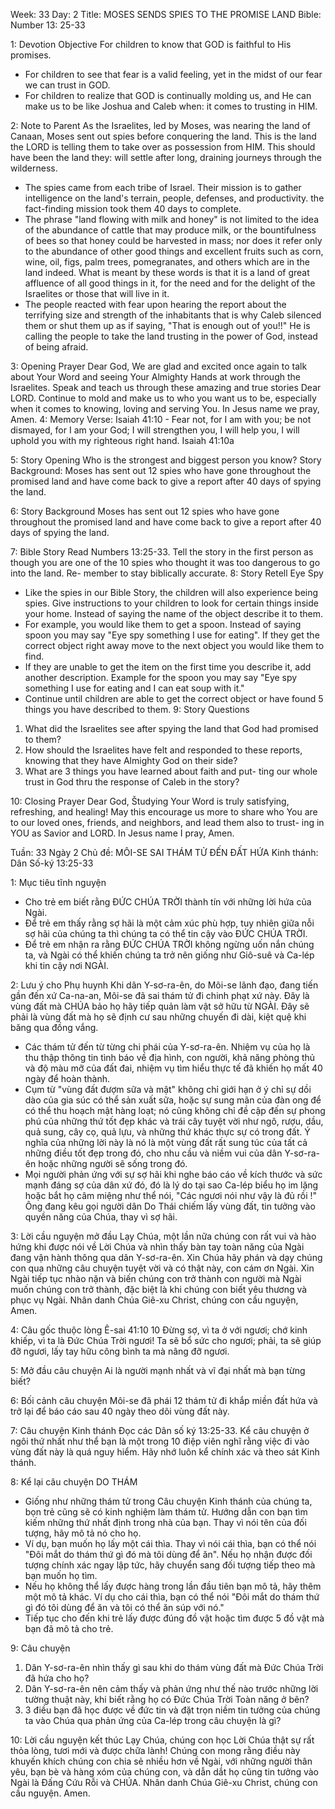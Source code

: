 Week: 33
Day: 2
Title: MOSES SENDS SPIES TO THE PROMISE LAND
Bible: Number 13: 25-33

1: Devotion Objective
For children to know that GOD is faithful to His promises. 
- For children to see that fear is a valid feeling, yet in the midst of our fear we can trust in GOD. 
- For children to realize that GOD is continually molding us, and He can make us to be like Joshua and Caleb when: it comes to trusting in HIM.

2: Note to Parent
As the Israelites, led by Moses, was nearing the land of Canaan, Moses sent out spies before conquering the land. This is the land the LORD is telling them to take over as possession from HIM. This should have been the land they: will settle after long, draining journeys through the wilderness. 
- The spies came from each tribe of Israel. Their mission is to gather intelligence on the land's terrain, people, defenses, and productivity. the fact-finding mission took them 40 days to complete. 
- The phrase "land flowing with milk and honey" is not limited to the idea of the abundance of cattle that may produce milk, or the bountifulness of bees so that honey could be harvested in mass; nor does it refer only to the abundance of other good things and excellent fruits such as corn, wine, oil, figs, palm trees, pomegranates, and others which are in the land indeed. What is meant by these words is that it is a land of great affluence of all good things in it, for the need and for the delight of the Israelites or those that will live in it. 
- The people reacted with fear upon hearing the report about the terrifying size and strength of the inhabitants that is why Caleb silenced them or shut them up as if saying, "That is enough out of you!!" He is calling the people to take the land trusting in the power of God, instead of being afraid.

3: Opening Prayer
Dear God, We are glad and excited once again to talk about Your Word and seeing Your Almighty Hands at work through the Israelites. Speak and teach us through these amazing and true stories Dear LORD. Continue to mold and make us to who you want us to be, especially when it comes to knowing, loving and serving You. In Jesus name we pray, Amen.
4: Memory Verse:
Isaiah 41:10 - Fear not, for I am with you; be not dismayed, for I am your God; I will strengthen you, I will help you, I will uphold you with my righteous right hand. Isaiah 41:10a

5: Story Opening
Who is the strongest and biggest person you know? Story Background: Moses has sent out 12 spies who have gone throughout the promised land and have come back to give a report after 40 days of spying the land.

6: Story Background
Moses has sent out 12 spies who have gone throughout the promised land and have come back to give a report after 40 days of spying the land.

7: Bible Story
Read Numbers 13:25-33. Tell the story in the first person as though you are one of the 10 spies who thought it was too dangerous to go into the land. Re- member to stay biblically accurate. 
8: Story Retell
Eye Spy 
- Like the spies in our Bible Story, the children will also experience being spies. Give instructions to your children to look for certain things inside your home. Instead of saying the name of the object describe it to them. 
- For example, you would like them to get a spoon. Instead of saying spoon you may say "Eye spy something I use for eating". If they get the correct object right away move to the next object you would like them to find. 
- If they are unable to get the item on the first time you describe it, add another description. Example for the spoon you may say "Eye spy something I use for eating and I can eat soup with it." 
- Continue until children are able to get the correct object or have found 5 things you have described to them.
9: Story Questions
1. What did the Israelites see after spying the land that God had promised to them? 
2. How should the Israelites have felt and responded to these reports, knowing that they have Almighty God on their side? 
3. What are 3 things you have learned about faith and put- ting our whole trust in God thru the response of Caleb in the story?

10: Closing Prayer
Dear God, Študying Your Word is truly satisfying, refreshing, and healing! May this encourage us more to share who You are to our loved ones, friends, and neighbors, and lead them also to trust- ing in YOU as Savior and LORD. In Jesus name I pray, Amen.


Tuần: 33
Ngày 2
Chủ đề: MÔI-SE SAI THÁM TỬ ĐẾN ĐẤT HỨA
Kinh thánh: Dân Số-ký 13:25-33

1: Mục tiêu tĩnh nguyện
- Cho trẻ em biết rằng ĐỨC CHÚA TRỜI thành tín với những lời hứa của Ngài.
- Để trẻ em thấy rằng sợ hãi là một cảm xúc phù hợp, tuy nhiên giữa nỗi sợ hãi của chúng ta thì chúng ta có thể tin cậy vào ĐỨC CHÚA TRỜI.
- Để trẻ em nhận ra rằng ĐỨC CHÚA TRỜI không ngừng uốn nắn chúng ta, và Ngài có thể khiến chúng ta trở nên giống như Giô-suê và Ca-lép khi tin cậy nơi NGÀI.


2: Lưu ý cho Phụ huynh
Khi dân Y-sơ-ra-ên, do Môi-se lãnh đạo, đang tiến gần đến xứ Ca-na-an, Môi-se đã sai thám tử đi chinh phạt xứ này. Đây là vùng đất mà CHÚA bảo họ hãy tiếp quản làm vật sở hữu từ NGÀI. Đây sẽ phải là vùng đất mà họ sẽ định cư sau những chuyến đi dài, kiệt quệ khi băng qua đồng vắng.
- Các thám tử đến từ từng chi phái của Y-sơ-ra-ên. Nhiệm vụ của họ là thu thập thông tin tình báo về địa hình, con người, khả năng phòng thủ và độ màu mỡ của đất đai, nhiệm vụ tìm hiểu thực tế đã khiến họ mất 40 ngày để hoàn thành.
- Cụm từ "vùng đất đượm sữa và mật" không chỉ giới hạn ở ý chỉ sự dồi dào của gia súc có thể sản xuất sữa, hoặc sự sung mãn của đàn ong để có thể thu hoạch mật hàng loạt; nó cũng không chỉ đề cập đến sự phong phú của những thứ tốt đẹp khác và trái cây tuyệt vời như ngô, rượu, dầu, quả sung, cây cọ, quả lựu, và những thứ khác thực sự có trong đất. Ý nghĩa của những lời này là nó là một vùng đất rất sung túc của tất cả những điều tốt đẹp trong đó, cho nhu cầu và niềm vui của dân Y-sơ-ra-ên hoặc những người sẽ sống trong đó.
- Mọi người phản ứng với sự sợ hãi khi nghe báo cáo về kích thước và sức mạnh đáng sợ của dân xứ đó, đó là lý do tại sao Ca-lép biểu họ im lặng hoặc bắt họ câm miệng như thể nói, "Các ngươi nói như vậy là đủ rồi !" Ông đang kêu gọi người dân Do Thái chiếm lấy vùng đất, tin tưởng vào quyền năng của Chúa, thay vì sợ hãi.


3: Lời cầu nguyện mở đầu
Lạy Chúa, một lần nữa chúng con rất vui và hào hứng khi được nói về Lời Chúa và nhìn thấy bàn tay toàn năng của Ngài đang vận hành thông qua dân Y-sơ-ra-ên. Xin Chúa hãy phán và dạy chúng con qua những câu chuyện tuyệt vời và có thật này, con cám ơn Ngài. Xin Ngài tiếp tục nhào nặn và biến chúng con trở thành con người mà Ngài muốn chúng con trở thành, đặc biệt là khi chúng con biết yêu thương và phục vụ Ngài. Nhân danh Chúa Giê-xu Christ, chúng con cầu nguyện, Amen.

4: Câu gốc thuộc lòng
Ê-sai 41:10 
10 Đừng sợ, vì ta ở với ngươi; chớ kinh khiếp, vì ta là Đức Chúa Trời ngươi! Ta sẽ bổ sức cho ngươi; phải, ta sẽ giúp đỡ ngươi, lấy tay hữu công bình ta mà nâng đỡ ngươi.

5: Mở đầu câu chuyện
Ai là người mạnh nhất và vĩ đại nhất mà bạn từng biết?


6: Bối cảnh câu chuyện
Môi-se đã phái 12 thám tử đi khắp miền đất hứa và trở lại để báo cáo sau 40 ngày theo dõi vùng đất này.

7: Câu chuyện Kinh thánh
Đọc các Dân số ký 13:25-33. 
Kể câu chuyện ở ngôi thứ nhất như thể bạn là một trong 10 điệp viên nghĩ rằng việc đi vào vùng đất này là quá nguy hiểm. Hãy nhớ luôn kể chính xác và theo sát Kinh thánh.

8: Kể lại câu chuyện
DO THÁM
- Giống như những thám tử trong Câu chuyện Kinh thánh của chúng ta, bọn trẻ cũng sẽ có kinh nghiệm làm thám tử. Hướng dẫn con bạn tìm kiếm những thứ nhất định trong nhà của bạn. Thay vì nói tên của đối tượng, hãy mô tả nó cho họ.
- Ví dụ, bạn muốn họ lấy một cái thìa. Thay vì nói cái thìa, bạn có thể nói "Đôi mắt do thám thứ gì đó mà tôi dùng để ăn". Nếu họ nhận được đối tượng chính xác ngay lập tức, hãy chuyển sang đối tượng tiếp theo mà bạn muốn họ tìm.
- Nếu họ không thể lấy được hàng trong lần đầu tiên bạn mô tả, hãy thêm một mô tả khác. Ví dụ cho cái thìa, bạn có thể nói "Đôi mắt do thám thứ gì đó tôi dùng để ăn và tôi có thể ăn súp với nó."
- Tiếp tục cho đến khi trẻ lấy được đúng đồ vật hoặc tìm được 5 đồ vật mà bạn đã mô tả cho trẻ.

9: Câu chuyện
1. Dân Y-sơ-ra-ên nhìn thấy gì sau khi do thám vùng đất mà Đức Chúa Trời đã hứa cho họ?
2. Dân Y-sơ-ra-ên nên cảm thấy và phản ứng như thế nào trước những lời tường thuật này, khi biết rằng họ có Đức Chúa Trời Toàn năng ở bên?
3. 3 điều bạn đã học được về đức tin và đặt trọn niềm tin tưởng của chúng ta vào Chúa qua phản ứng của Ca-lép trong câu chuyện là gì?

10: Lời cầu nguyện kết thúc
Lạy Chúa, chúng con học Lời Chúa thật sự rất thỏa lòng, tươi mới và được chữa lành! Chúng con mong rằng điều này khuyến khích chúng con chia sẻ nhiều hơn về Ngài, với những người thân yêu, bạn bè và hàng xóm của chúng con, và dẫn dắt họ cũng tin tưởng vào Ngài  là Đấng Cứu Rỗi và CHÚA. Nhân danh Chúa Giê-xu Christ, chúng con cầu nguyện. Amen.